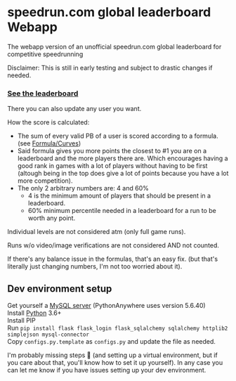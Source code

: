 # speedrun.com global leaderboard Webapp
The webapp version of an unofficial speedrun.com global leaderboard for competitive speedrunning

Disclaimer: This is still in early testing and subject to drastic changes if needed.


### **[See the leaderboard](https://avasam.pythonanywhere.com/)**
There you can also update any user you want.

How the score is calculated:
- The sum of every valid PB of a user is scored according to a formula. (see [Formula/Curves](https://docs.google.com/spreadsheets/d/1Wv63zu3YY7vAJAzWgZwL4rHE9esxxN0B8DztJgNyjiQ#gid=156937478))
- Said formula gives you more points the closest to #1 you are on a leaderboard and the more players there are. Which encourages having a good rank in games with a lot of players without having to be first (altough being in the top does give a lot of points because you have a lot more competition).
- The only 2 arbitrary numbers are: 4 and 60%
    - 4 is the minimum amount of players that should be present in a leaderboard.
    - 60% minimum percentile needed in a leaderboard for a run to be worth any point.

Individual levels are not considered atm (only full game runs).

Runs w/o video/image verifications are not considered AND not counted.

If there's any balance issue in the formulas, that's an easy fix. (but that's literally just changing numbers, I'm not too worried about it).


## Dev environment setup
Get yourself a [MySQL server](https://dev.mysql.com/downloads/mysql/) (PythonAnywhere uses version 5.6.40)  
Install [Python](https://www.python.org/downloads/) 3.6+  
Install PIP  
Run `pip install flask flask_login flask_sqlalchemy sqlalchemy httplib2 simplejson mysql-connector`  
Copy `configs.py.template` as `configs.py` and update the file as needed.

I'm probably missing steps 🤷 (and setting up a virtual environment, but if you care about that, you'll know how to set it up yourself). In any case you can let me know if you have issues setting up your dev environment.
